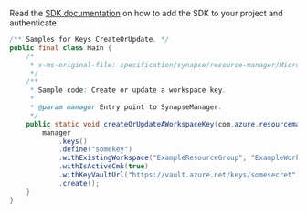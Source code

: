 Read the [SDK documentation](https://github.com/Azure/azure-sdk-for-java/blob/azure-resourcemanager-synapse_1.0.0-beta.5/sdk/synapse/azure-resourcemanager-synapse/README.md) on how to add the SDK to your project and authenticate.

```java
/** Samples for Keys CreateOrUpdate. */
public final class Main {
    /*
     * x-ms-original-file: specification/synapse/resource-manager/Microsoft.Synapse/stable/2021-06-01/examples/CreateOrUpdateKey.json
     */
    /**
     * Sample code: Create or update a workspace key.
     *
     * @param manager Entry point to SynapseManager.
     */
    public static void createOrUpdateAWorkspaceKey(com.azure.resourcemanager.synapse.SynapseManager manager) {
        manager
            .keys()
            .define("somekey")
            .withExistingWorkspace("ExampleResourceGroup", "ExampleWorkspace")
            .withIsActiveCmk(true)
            .withKeyVaultUrl("https://vault.azure.net/keys/somesecret")
            .create();
    }
}
```
